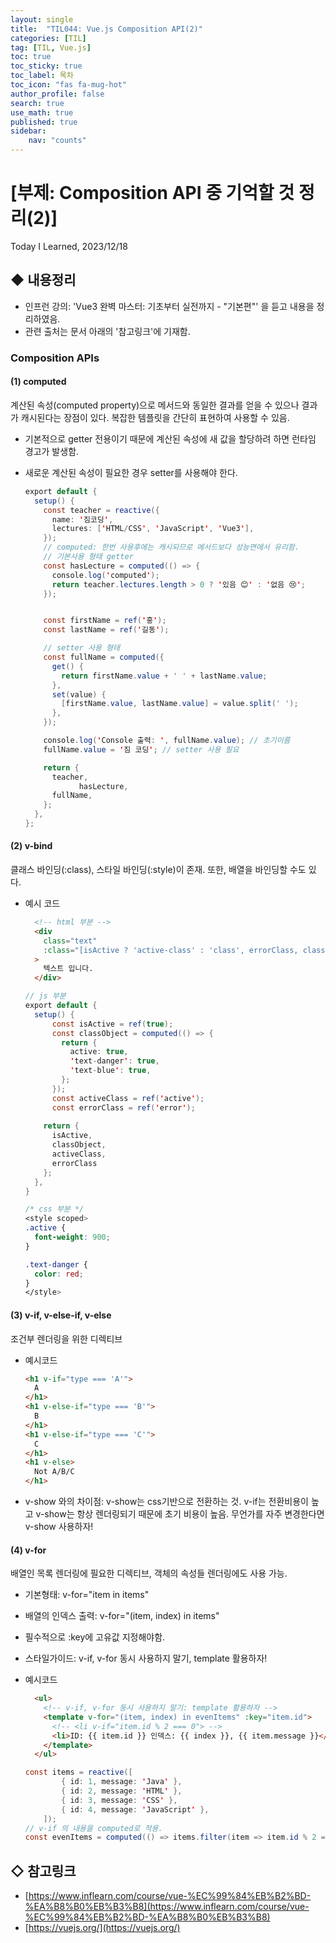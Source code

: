 ```yaml
---
layout: single
title:  "TIL044: Vue.js Composition API(2)"
categories: [TIL]
tag: [TIL, Vue.js] 
toc: true
toc_sticky: true
toc_label: 목차
toc_icon: "fas fa-mug-hot"
author_profile: false
search: true
use_math: true
published: true
sidebar:
    nav: "counts"
---
```


# [부제: Composition API 중 기억할 것 정리(2)]
Today I Learned, 2023/12/18


## ◆ 내용정리
- 인프런 강의: 'Vue3 완벽 마스터: 기초부터 실전까지 - "기본편"' 을 듣고 내용을 정리하였음.
- 관련 출처는 문서 아래의 '참고링크'에 기재함.

### Composition APIs

#### (1) computed
계산된 속성(computed property)으로 메서드와 동일한 결과를 얻을 수 있으나 결과가 캐시된다는 장점이 있다. 복잡한 템플릿을 간단히 표현하여 사용할 수 있음.
  - 기본적으로 getter 전용이기 때문에 계산된 속성에 새 값을 할당하려 하면 런타임 경고가 발생함.
  - 새로운 계산된 속성이 필요한 경우 setter를 사용해야 한다.

    ```java
    export default {
      setup() {
        const teacher = reactive({
          name: '짐코딩',
          lectures: ['HTML/CSS', 'JavaScript', 'Vue3'],
        });
        // computed: 한번 사용후에는 캐시되므로 메서드보다 성능면에서 유리함.
        // 기본사용 형태 getter
        const hasLecture = computed(() => {
          console.log('computed');
          return teacher.lectures.length > 0 ? '있음 😊' : '없음 😢';
        });


        const firstName = ref('홍');
        const lastName = ref('길동');

        // setter 사용 형태
        const fullName = computed({
          get() {
            return firstName.value + ' ' + lastName.value;
          },
          set(value) {
            [firstName.value, lastName.value] = value.split(' ');
          },
        });

        console.log('Console 출력: ', fullName.value); // 초기이름
        fullName.value = '짐 코딩'; // setter 사용 필요

        return {
          teacher,
			    hasLecture,
          fullName,
        };
      },
    };
    ```

#### (2) v-bind
클래스 바인딩(:class), 스타일 바인딩(:style)이 존재. 또한, 배열을 바인딩할 수도 있다.
  - 예시 코드

    ```html
      <!-- html 부분 -->
      <div
        class="text"
        :class="[isActive ? 'active-class' : 'class', errorClass, classObject]"
      >
        텍스트 입니다.
      </div>
    ```
  
    ```java
    // js 부분
    export default {
      setup() {
          const isActive = ref(true);
          const classObject = computed(() => {
            return {
              active: true,
              'text-danger': true,
              'text-blue': true,
            };
          });
          const activeClass = ref('active');
          const errorClass = ref('error');
        
        return { 
          isActive, 
          classObject, 
          activeClass, 
          errorClass 
        };
      },
    }
    ```

    ```css
    /* css 부분 */
    <style scoped>
    .active {
      font-weight: 900;
    }

    .text-danger {
      color: red;
    }
    </style>
    ```

#### (3) v-if, v-else-if, v-else
조건부 렌더링을 위한 디렉티브
  - 예시코드
    
    ```html
    <h1 v-if="type === 'A'">
      A
    </h1>
    <h1 v-else-if="type === 'B'">
      B
    </h1>
    <h1 v-else-if="type === 'C'">
      C
    </h1>
    <h1 v-else>
      Not A/B/C
    </h1>
    ```
  - v-show 와의 차이점: v-show는 css기반으로 전환하는 것. v-if는 전환비용이 높고 v-show는 항상 렌더링되기 때문에 초기 비용이 높음. 무언가를 자주 변경한다면 v-show 사용하자! 
    
#### (4) v-for
배열인 목록 렌더링에 필요한 디렉티브, 객체의 속성들 렌더링에도 사용 가능.
  - 기본형태: v-for="item in items"
  - 배열의 인덱스 출력: v-for="(item, index) in items"
  - 필수적으로 :key에 고유값 지정해야함.
  - 스타일가이드: v-if, v-for 동시 사용하지 말기, template 활용하자! 
  - 예시코드
    ```html
      <ul>
        <!-- v-if, v-for 동시 사용하지 말기: template 활용하자 -->
        <template v-for="(item, index) in evenItems" :key="item.id">
          <!-- <li v-if="item.id % 2 === 0"> -->
          <li>ID: {{ item.id }} 인덱스: {{ index }}, {{ item.message }}</li>
        </template>
      </ul>
    ```

    ```java
    const items = reactive([
			{ id: 1, message: 'Java' },
			{ id: 2, message: 'HTML' },
			{ id: 3, message: 'CSS' },
			{ id: 4, message: 'JavaScript' },
		]);
    // v-if 의 내용을 computed로 적용.
    const evenItems = computed(() => items.filter(item => item.id % 2 === 0));
    ```


## ◇ 참고링크
- [https://www.inflearn.com/course/vue-%EC%99%84%EB%B2%BD-%EA%B8%B0%EB%B3%B8](https://www.inflearn.com/course/vue-%EC%99%84%EB%B2%BD-%EA%B8%B0%EB%B3%B8)
- [https://vuejs.org/](https://vuejs.org/)

